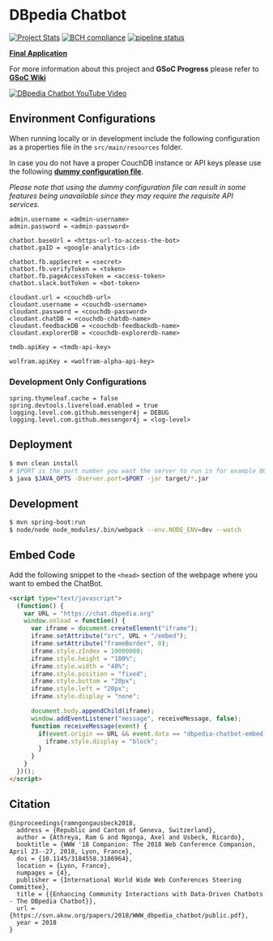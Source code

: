 # DBpedia Chatbot

[![Project Stats](https://www.openhub.net/p/dbpedia-chatbot/widgets/project_thin_badge.gif)](https://www.openhub.net/p/dbpedia-chatbot)
[![BCH compliance](https://bettercodehub.com/edge/badge/dbpedia/chatbot?branch=master)](https://bettercodehub.com/)
[![pipeline status](https://gitlab.com/ram-g-athreya/chatbot/badges/master/pipeline.svg)](https://gitlab.com/ram-g-athreya/chatbot/commits/master)

**[Final Application](https://chat.dbpedia.org)**

For more information about this project and **GSoC Progress** please refer to **[GSoC Wiki](https://github.com/dbpedia/chatbot/wiki/GSoC-2017:-Chatbot-for-DBpedia)**

[![DBpedia Chatbot YouTube Video](https://media.giphy.com/media/26CaLmhBRmHjSb3Hy/giphy.gif)](https://www.youtube.com/watch?v=Wk-UUufDpZs)

## Environment Configurations

When running locally or in development include the following configuration as a properties file in the `src/main/resources` folder.

In case you do not have a proper CouchDB instance or API keys please use the following **[dummy configuration file](https://github.com/dbpedia/chatbot/wiki/Chatbot-Dummy-Configuration)**.

_Please note that using the dummy configuration file can result in some features being unavailable since they may require the requisite API services._

```properties
admin.username = <admin-username>
admin.password = <admin-password>

chatbot.baseUrl = <https-url-to-access-the-bot>
chatbot.gaID = <google-analytics-id>

chatbot.fb.appSecret = <secret>
chatbot.fb.verifyToken = <token>
chatbot.fb.pageAccessToken = <access-token>
chatbot.slack.botToken = <bot-token>

cloudant.url = <couchdb-url>
cloudant.username = <couchdb-username>
cloudant.password = <couchdb-password>
cloudant.chatDB = <couchdb-chatdb-name>
cloudant.feedbackDB = <couchdb-feedbackdb-name>
cloudant.explorerDB = <couchdb-explorerdb-name>

tmdb.apiKey = <tmdb-api-key>

wolfram.apiKey = <wolfram-alpha-api-key>
```

### Development Only Configurations

```properties
spring.thymeleaf.cache = false
spring.devtools.livereload.enabled = true
logging.level.com.github.messenger4j = DEBUG
logging.level.com.github.messenger4j = <log-level>
```

## Deployment

```sh
$ mvn clean install
# $PORT is the port number you want the server to run in for example 8080
$ java $JAVA_OPTS -Dserver.port=$PORT -jar target/*.jar
```

## Development

```sh
$ mvn spring-boot:run
$ node/node node_modules/.bin/webpack --env.NODE_ENV=dev --watch
```

## Embed Code

Add the following snippet to the `<head>` section of the webpage where you want to embed the ChatBot.

```html
<script type="text/javascript">
  (function() {
    var URL = "https://chat.dbpedia.org"
    window.onload = function() {
      var iframe = document.createElement("iframe");
      iframe.setAttribute("src", URL + "/embed");
      iframe.setAttribute("frameBorder", 0);
      iframe.style.zIndex = 10000000;
      iframe.style.height = "100%";
      iframe.style.width = "40%";
      iframe.style.position = "fixed";
      iframe.style.bottom = "20px";
      iframe.style.left = "20px";
      iframe.style.display = "none";

      document.body.appendChild(iframe);
      window.addEventListener("message", receiveMessage, false);
      function receiveMessage(event) {
        if(event.origin == URL && event.data == "dbpedia-chatbot-embed-loaded") {
          iframe.style.display = "block";
        }
      }
    }
  })();
</script>
```

## Citation
```
@inproceedings{ramngongausbeck2018,
  address = {Republic and Canton of Geneva, Switzerland},
  author = {Athreya, Ram G and Ngonga, Axel and Usbeck, Ricardo},
  booktitle = {WWW '18 Companion: The 2018 Web Conference Companion, April 23--27, 2018, Lyon, France},
  doi = {10.1145/3184558.3186964},
  location = {Lyon, France},
  numpages = {4},
  publisher = {International World Wide Web Conferences Steering Committee},
  title = {{Enhancing Community Interactions with Data-Driven Chatbots - The DBpedia Chatbot}},
  url = {https://svn.aksw.org/papers/2018/WWW_dbpedia_chatbot/public.pdf},
  year = 2018
}
```

